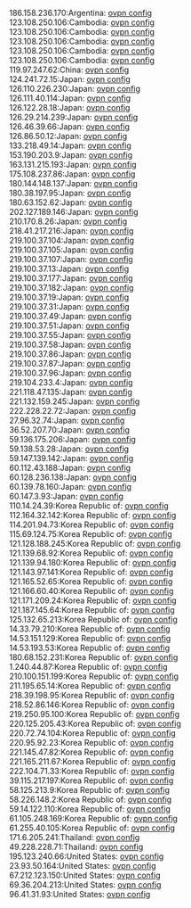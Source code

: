 186.158.236.170:Argentina: [ovpn config](vpn/186_158_236_170.ovpn)  
123.108.250.106:Cambodia: [ovpn config](vpn/123_108_250_106.ovpn)  
123.108.250.106:Cambodia: [ovpn config](vpn/123_108_250_106.ovpn)  
123.108.250.106:Cambodia: [ovpn config](vpn/123_108_250_106.ovpn)  
123.108.250.106:Cambodia: [ovpn config](vpn/123_108_250_106.ovpn)  
123.108.250.106:Cambodia: [ovpn config](vpn/123_108_250_106.ovpn)  
119.97.247.62:China: [ovpn config](vpn/119_97_247_62.ovpn)  
124.241.72.15:Japan: [ovpn config](vpn/124_241_72_15.ovpn)  
126.110.226.230:Japan: [ovpn config](vpn/126_110_226_230.ovpn)  
126.111.40.114:Japan: [ovpn config](vpn/126_111_40_114.ovpn)  
126.122.28.18:Japan: [ovpn config](vpn/126_122_28_18.ovpn)  
126.29.214.239:Japan: [ovpn config](vpn/126_29_214_239.ovpn)  
126.46.39.66:Japan: [ovpn config](vpn/126_46_39_66.ovpn)  
126.86.50.12:Japan: [ovpn config](vpn/126_86_50_12.ovpn)  
133.218.49.14:Japan: [ovpn config](vpn/133_218_49_14.ovpn)  
153.190.203.9:Japan: [ovpn config](vpn/153_190_203_9.ovpn)  
163.131.215.193:Japan: [ovpn config](vpn/163_131_215_193.ovpn)  
175.108.237.86:Japan: [ovpn config](vpn/175_108_237_86.ovpn)  
180.144.148.137:Japan: [ovpn config](vpn/180_144_148_137.ovpn)  
180.38.197.95:Japan: [ovpn config](vpn/180_38_197_95.ovpn)  
180.63.152.62:Japan: [ovpn config](vpn/180_63_152_62.ovpn)  
202.127.189.146:Japan: [ovpn config](vpn/202_127_189_146.ovpn)  
210.170.8.26:Japan: [ovpn config](vpn/210_170_8_26.ovpn)  
218.41.217.216:Japan: [ovpn config](vpn/218_41_217_216.ovpn)  
219.100.37.104:Japan: [ovpn config](vpn/219_100_37_104.ovpn)  
219.100.37.105:Japan: [ovpn config](vpn/219_100_37_105.ovpn)  
219.100.37.107:Japan: [ovpn config](vpn/219_100_37_107.ovpn)  
219.100.37.13:Japan: [ovpn config](vpn/219_100_37_13.ovpn)  
219.100.37.177:Japan: [ovpn config](vpn/219_100_37_177.ovpn)  
219.100.37.182:Japan: [ovpn config](vpn/219_100_37_182.ovpn)  
219.100.37.19:Japan: [ovpn config](vpn/219_100_37_19.ovpn)  
219.100.37.31:Japan: [ovpn config](vpn/219_100_37_31.ovpn)  
219.100.37.49:Japan: [ovpn config](vpn/219_100_37_49.ovpn)  
219.100.37.51:Japan: [ovpn config](vpn/219_100_37_51.ovpn)  
219.100.37.55:Japan: [ovpn config](vpn/219_100_37_55.ovpn)  
219.100.37.58:Japan: [ovpn config](vpn/219_100_37_58.ovpn)  
219.100.37.86:Japan: [ovpn config](vpn/219_100_37_86.ovpn)  
219.100.37.87:Japan: [ovpn config](vpn/219_100_37_87.ovpn)  
219.100.37.96:Japan: [ovpn config](vpn/219_100_37_96.ovpn)  
219.104.233.4:Japan: [ovpn config](vpn/219_104_233_4.ovpn)  
221.118.47.135:Japan: [ovpn config](vpn/221_118_47_135.ovpn)  
221.132.159.245:Japan: [ovpn config](vpn/221_132_159_245.ovpn)  
222.228.22.72:Japan: [ovpn config](vpn/222_228_22_72.ovpn)  
27.96.32.74:Japan: [ovpn config](vpn/27_96_32_74.ovpn)  
36.52.207.70:Japan: [ovpn config](vpn/36_52_207_70.ovpn)  
59.136.175.206:Japan: [ovpn config](vpn/59_136_175_206.ovpn)  
59.138.53.28:Japan: [ovpn config](vpn/59_138_53_28.ovpn)  
59.147.139.142:Japan: [ovpn config](vpn/59_147_139_142.ovpn)  
60.112.43.188:Japan: [ovpn config](vpn/60_112_43_188.ovpn)  
60.128.236.138:Japan: [ovpn config](vpn/60_128_236_138.ovpn)  
60.139.78.160:Japan: [ovpn config](vpn/60_139_78_160.ovpn)  
60.147.3.93:Japan: [ovpn config](vpn/60_147_3_93.ovpn)  
110.14.24.39:Korea Republic of: [ovpn config](vpn/110_14_24_39.ovpn)  
112.164.32.142:Korea Republic of: [ovpn config](vpn/112_164_32_142.ovpn)  
114.201.94.73:Korea Republic of: [ovpn config](vpn/114_201_94_73.ovpn)  
115.69.124.75:Korea Republic of: [ovpn config](vpn/115_69_124_75.ovpn)  
121.128.188.245:Korea Republic of: [ovpn config](vpn/121_128_188_245.ovpn)  
121.139.68.92:Korea Republic of: [ovpn config](vpn/121_139_68_92.ovpn)  
121.139.94.180:Korea Republic of: [ovpn config](vpn/121_139_94_180.ovpn)  
121.143.97.141:Korea Republic of: [ovpn config](vpn/121_143_97_141.ovpn)  
121.165.52.65:Korea Republic of: [ovpn config](vpn/121_165_52_65.ovpn)  
121.166.60.40:Korea Republic of: [ovpn config](vpn/121_166_60_40.ovpn)  
121.171.209.24:Korea Republic of: [ovpn config](vpn/121_171_209_24.ovpn)  
121.187.145.64:Korea Republic of: [ovpn config](vpn/121_187_145_64.ovpn)  
125.132.65.213:Korea Republic of: [ovpn config](vpn/125_132_65_213.ovpn)  
14.33.79.210:Korea Republic of: [ovpn config](vpn/14_33_79_210.ovpn)  
14.53.151.129:Korea Republic of: [ovpn config](vpn/14_53_151_129.ovpn)  
14.53.193.53:Korea Republic of: [ovpn config](vpn/14_53_193_53.ovpn)  
180.68.152.231:Korea Republic of: [ovpn config](vpn/180_68_152_231.ovpn)  
1.240.44.87:Korea Republic of: [ovpn config](vpn/1_240_44_87.ovpn)  
210.100.151.199:Korea Republic of: [ovpn config](vpn/210_100_151_199.ovpn)  
211.195.65.14:Korea Republic of: [ovpn config](vpn/211_195_65_14.ovpn)  
218.39.198.95:Korea Republic of: [ovpn config](vpn/218_39_198_95.ovpn)  
218.52.86.146:Korea Republic of: [ovpn config](vpn/218_52_86_146.ovpn)  
219.250.95.100:Korea Republic of: [ovpn config](vpn/219_250_95_100.ovpn)  
220.125.205.43:Korea Republic of: [ovpn config](vpn/220_125_205_43.ovpn)  
220.72.74.104:Korea Republic of: [ovpn config](vpn/220_72_74_104.ovpn)  
220.95.92.23:Korea Republic of: [ovpn config](vpn/220_95_92_23.ovpn)  
221.145.47.82:Korea Republic of: [ovpn config](vpn/221_145_47_82.ovpn)  
221.165.211.67:Korea Republic of: [ovpn config](vpn/221_165_211_67.ovpn)  
222.104.71.33:Korea Republic of: [ovpn config](vpn/222_104_71_33.ovpn)  
39.115.217.197:Korea Republic of: [ovpn config](vpn/39_115_217_197.ovpn)  
58.125.213.9:Korea Republic of: [ovpn config](vpn/58_125_213_9.ovpn)  
58.226.148.2:Korea Republic of: [ovpn config](vpn/58_226_148_2.ovpn)  
59.14.122.110:Korea Republic of: [ovpn config](vpn/59_14_122_110.ovpn)  
61.105.248.169:Korea Republic of: [ovpn config](vpn/61_105_248_169.ovpn)  
61.255.40.105:Korea Republic of: [ovpn config](vpn/61_255_40_105.ovpn)  
171.6.205.241:Thailand: [ovpn config](vpn/171_6_205_241.ovpn)  
49.228.228.71:Thailand: [ovpn config](vpn/49_228_228_71.ovpn)  
195.123.240.66:United States: [ovpn config](vpn/195_123_240_66.ovpn)  
23.93.50.164:United States: [ovpn config](vpn/23_93_50_164.ovpn)  
67.212.123.150:United States: [ovpn config](vpn/67_212_123_150.ovpn)  
69.36.204.213:United States: [ovpn config](vpn/69_36_204_213.ovpn)  
96.41.31.93:United States: [ovpn config](vpn/96_41_31_93.ovpn)  
